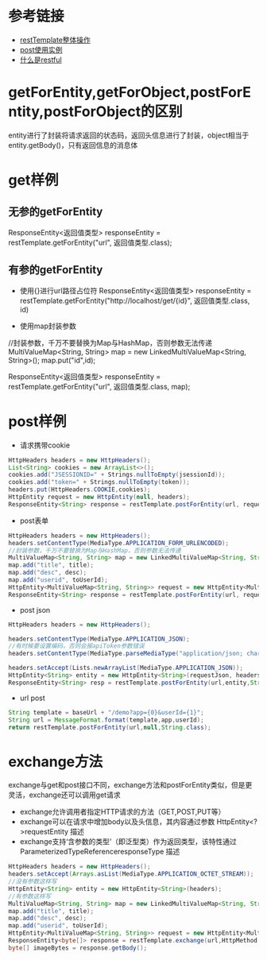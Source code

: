 # 参考链接
* [restTemplate整体操作](https://blog.csdn.net/itguangit/article/details/78825505)
* [post使用实例](https://segmentfault.com/a/1190000007778403)
* [什么是restful](https://blog.csdn.net/itguangit/article/details/80198895)

# getForEntity,getForObject,postForEntity,postForObject的区别
entity进行了封装将请求返回的状态码，返回头信息进行了封装，object相当于entity.getBody()，只有返回信息的消息体

# get样例

## 无参的getForEntity
ResponseEntity<返回值类型> responseEntity = restTemplate.getForEntity("url", 返回值类型.class);

## 有参的getForEntity

* 使用{}进行url路径占位符
ResponseEntity<返回值类型> responseEntity = restTemplate.getForEntity("http://localhost/get/{id}", 返回值类型.class, id)

* 使用map封装参数

//封装参数，千万不要替换为Map与HashMap，否则参数无法传递
MultiValueMap<String, String> map = new LinkedMultiValueMap<String, String>();
map.put("id",id);

ResponseEntity<返回值类型> responseEntity = restTemplate.getForEntity("url", 返回值类型.class, map);

# post样例
* 请求携带cookie

```java
HttpHeaders headers = new HttpHeaders();
List<String> cookies = new ArrayList<>();
cookies.add("JSESSIONID=" + Strings.nullToEmpty(jsessionId));
cookies.add("token=" + Strings.nullToEmpty(token));
headers.put(HttpHeaders.COOKIE,cookies);
HttpEntity request = new HttpEntity(null, headers);
ResponseEntity<String> response = restTemplate.postForEntity(url, request, String.class);
```

* post表单

```java
HttpHeaders headers = new HttpHeaders();
headers.setContentType(MediaType.APPLICATION_FORM_URLENCODED);
//封装参数，千万不要替换为Map与HashMap，否则参数无法传递
MultiValueMap<String, String> map = new LinkedMultiValueMap<String, String>();
map.add("title", title);
map.add("desc", desc);
map.add("userid", toUserId);
HttpEntity<MultiValueMap<String, String>> request = new HttpEntity<MultiValueMap<String, String>>(map, headers);
ResponseEntity<String> response = restTemplate.postForEntity(url, request, String.class);
```

* post json

```java
HttpHeaders headers = new HttpHeaders();

headers.setContentType(MediaType.APPLICATION_JSON);
//有时候要设置编码，否则会报apiToken参数错误
headers.setContentType(MediaType.parseMediaType("application/json; charset=utf-8"));

headers.setAccept(Lists.newArrayList(MediaType.APPLICATION_JSON));
HttpEntity<String> entity = new HttpEntity<String>(requestJson, headers);
ResponseEntity<String> resp = restTemplate.postForEntity(url,entity,String.class);
```

* url post

```java
String template = baseUrl + "/demo?app={0}&userId={1}";
String url = MessageFormat.format(template,app,userId);
return restTemplate.postForEntity(url,null,String.class);
```

# exchange方法
exchange与get和post接口不同，exchange方法和postForEntity类似，但是更灵活，exchange还可以调用get请求
* exchange允许调用者指定HTTP请求的方法（GET,POST,PUT等）
* exchange可以在请求中增加body以及头信息，其内容通过参数 HttpEntity<?>requestEntity 描述
* exchange支持‘含参数的类型’（即泛型类）作为返回类型，该特性通过 ParameterizedTypeReferenceresponseType 描述

```java
HttpHeaders headers = new HttpHeaders();
headers.setAccept(Arrays.asList(MediaType.APPLICATION_OCTET_STREAM));
//没有参数这样写
HttpEntity<String> entity = new HttpEntity<String>(headers);
//有参数这样写
MultiValueMap<String, String> map = new LinkedMultiValueMap<String, String>();
map.add("title", title);
map.add("desc", desc);
map.add("userid", toUserId);
HttpEntity<MultiValueMap<String, String>> request = new HttpEntity<MultiValueMap<String, String>>(map, headers);
ResponseEntity<byte[]> response = restTemplate.exchange(url,HttpMethod.GET, entity, byte[].class);
byte[] imageBytes = response.getBody();
```

